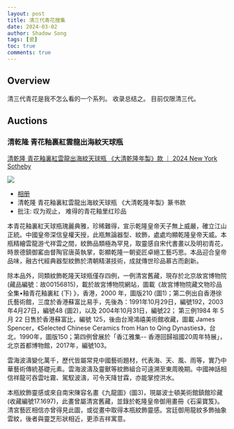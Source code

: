 ```yaml
---
layout: post
title: 清三代青花搜集
date: 2024-03-02
author: Shadow Song
tags: [瓷]
toc: true
comments: true
---
```


## Overview

清三代青花是我不怎么看的一个系列。 收录总结之。  目前仅限清三代。 

	

## Auctions

### 清乾隆 青花釉裏紅雲龍出海紋天球瓶 

[清乾隆 青花釉裏紅雲龍出海紋天球瓶 《大清乾隆年製》款 ｜ 2024 New York Sotheby](https://www.sothebys.com/en/buy/auction/2024/important-chinese-art/a-magnificent-and-exceptionally-rare-underglaze?locale=en)

![](https://lh3.googleusercontent.com/pw/AP1GczM8wsbTB20EBacVQkaLc5DRhwfj52oSjlcSQPfWuSODxQnFp1Q3sRPUSGE47SRwMnxMU4I85fVKQ6xm_9vCKwJ3GrLAXRO-MjNybkf_mbUDdap6iN60Cq24GDQH8-2h1BP9uQ9fO6rRk5qI1n445Sj2Jg=w1294-h1294-s-no-gm?authuser=1)

- [相册](https://photos.app.goo.gl/xT6icPTXdZXsyEjP9)
- 清乾隆 青花釉裏紅雲龍出海紋天球瓶 《大清乾隆年製》篆书款
- 批注: 叹为观止， 难得的青花釉里红珍品

本青花釉裏紅天球瓶瑰麗典雅，珍稀難得，宣示乾隆皇帝天子無上威嚴，確立江山正統。中國皇帝深信皇權天授，此瓶無論器型、紋飾，處處均顯乾隆皇帝天威。本瓶精繪雲龍游弋祥雲之間，紋飾品類極為罕見，取靈感自宋代書畫以及明初青花，時景德鎮御窰由督陶官唐英執掌，彰顯乾隆一朝瓷匠卓絕工藝巧思。本品迎合皇帝品味，融古代經典器型紋飾於清朝精湛技術，成就傳世珍品慕古而創新。



除本品外，同類紋飾乾隆天球瓶僅存四例，一例清宮舊藏，現存於北京故宮博物院 (藏品編號：故00156815)，載於故宮博物院網站，圖載《故宮博物院藏文物珍品全集•釉青花釉裏紅 (下) 》，香港，2000 年，圖版210 (圖1)；第二例出自香港徐氏藝術館，三度於香港蘇富比易手，先後為：1991年10月29日，編號192，2003年4月27日，編號48 (圖2)，以及 2004年10月31日，編號22； 第三例1984 年 5 月 22 日售於香港蘇富比，編號 125，後由台灣鴻禧美術館收藏，圖載 James Spencer，《Selected Chinese Ceramics from Han to Qing Dynasties》，台北，1990年，圖版150；第四例曾展於「香江雅集-- 香港回歸祖國20周年特展」，北京首都博物館，2017年，編號103。



雲海波濤變化萬千，歷代皆屬常見中國藝術題材，代表海、天、風、雨等，實乃中華藝術傳統基礎元素。雲海波濤及靈獸等紋飾組合可遠溯至東周晚期。中國神話相信祥龍可吞雲吐霧、駕馭波濤，可令天降甘霖，亦能掌控洪水。



本瓶紋飾靈感或來自南宋陳容名畫《九龍圖》(圖3)，現屬波士頓美術館鎮館珍藏 (收藏編號17.1697)，此畫曾屬清宮舊藏，並錄於乾隆皇帝御用畫冊《石渠寶笈》。清宮藝匠相信亦曾得見此圖，或從畫中取得本瓶紋飾靈感。宮廷御用龍紋多飾抽象雲紋，後者與靈芝形狀相近，更添吉祥寓意。

